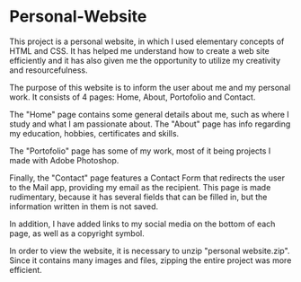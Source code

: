# Personal-Website
This project is a personal website, in which I used elementary concepts of HTML and CSS. It has helped me understand how to create a web site efficiently and it has also given me the opportunity to utilize my creativity and resourcefulness.

The purpose of this website is to inform the user about me and my personal work. It consists of 4 pages: Home, About, Portofolio and Contact.

The "Home" page contains some general details about me, such as where I study and what I am passionate about.
The "About" page has info regarding my education, hobbies, certificates and skills.

The "Portofolio" page has some of my work, most of it being projects I made with Adobe Photoshop.

Finally, the "Contact" page features a Contact Form that redirects the user to the Mail app, providing my email as the recipient. This page is made rudimentary, because it has several fields that can be filled in, but the information written in them is not saved.

In addition, I have added links to my social media on the bottom of each page, as well as a copyright symbol.

In order to view the website, it is necessary to unzip "personal website.zip". Since it contains many images and files, zipping the entire project was more efficient.

